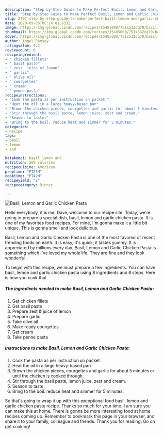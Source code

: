 ```yaml
---
description: "Step-by-Step Guide to Make Perfect Basil, Lemon and Garlic Chicken Pasta"
title: "Step-by-Step Guide to Make Perfect Basil, Lemon and Garlic Chicken Pasta"
slug: 2797-step-by-step-guide-to-make-perfect-basil-lemon-and-garlic-chicken-pasta
date: 2020-09-06T00:14:01.633Z
image: https://img-global.cpcdn.com/recipes/15485008/751x532cq70/basil-lemon-and-garlic-chicken-pasta-recipe-main-photo.jpg
thumbnail: https://img-global.cpcdn.com/recipes/15485008/751x532cq70/basil-lemon-and-garlic-chicken-pasta-recipe-main-photo.jpg
cover: https://img-global.cpcdn.com/recipes/15485008/751x532cq70/basil-lemon-and-garlic-chicken-pasta-recipe-main-photo.jpg
author: Angel Ramsey
ratingvalue: 4.2
reviewcount: 8
recipeingredient:
- " chicken fillets"
- " basil paste"
- " zest  juice of lemon"
- " garlic"
- " olive oil"
- " courgettes"
- " cream"
- " penne pasta"
recipeinstructions:
- "Cook the pasta as per instruction on packet."
- "Heat the oil in a large heavy-based pan"
- "Brown the chicken pieces, courgettes and garlic for about 5 minutes or until the chicken is cooked through."
- "Stir through the basil paste, lemon juice. zest and cream."
- "Season to taste."
- "Bring to the boil. reduce heat and simmer for 5 minutes."
categories:
- Recipe
tags:
- basil
- lemon
- and

katakunci: basil lemon and 
nutrition: 269 calories
recipecuisine: American
preptime: "PT25M"
cooktime: "PT42M"
recipeyield: "2"
recipecategory: Dinner

---
```



![Basil, Lemon and Garlic Chicken Pasta](https://img-global.cpcdn.com/recipes/15485008/751x532cq70/basil-lemon-and-garlic-chicken-pasta-recipe-main-photo.jpg)

Hello everybody, it is me, Dave, welcome to our recipe site. Today, we're going to prepare a special dish, basil, lemon and garlic chicken pasta. It is one of my favorites food recipes. For mine, I'm gonna make it a little bit unique. This is gonna smell and look delicious.



Basil, Lemon and Garlic Chicken Pasta is one of the most favored of recent trending foods on earth. It is easy, it's quick, it tastes yummy. It is appreciated by millions every day. Basil, Lemon and Garlic Chicken Pasta is something which I've loved my whole life. They are fine and they look wonderful.


To begin with this recipe, we must prepare a few ingredients. You can have basil, lemon and garlic chicken pasta using 8 ingredients and 6 steps. Here is how you cook that.

<!--inarticleads1-->

##### The ingredients needed to make Basil, Lemon and Garlic Chicken Pasta:

1. Get  chicken fillets
1. Get  basil paste
1. Prepare  zest &amp; juice of lemon
1. Prepare  garlic
1. Take  olive oil
1. Make ready  courgettes
1. Get  cream
1. Take  penne pasta




<!--inarticleads2-->

##### Instructions to make Basil, Lemon and Garlic Chicken Pasta:

1. Cook the pasta as per instruction on packet.
1. Heat the oil in a large heavy-based pan
1. Brown the chicken pieces, courgettes and garlic for about 5 minutes or until the chicken is cooked through.
1. Stir through the basil paste, lemon juice. zest and cream.
1. Season to taste.
1. Bring to the boil. reduce heat and simmer for 5 minutes.




So that's going to wrap it up with this exceptional food basil, lemon and garlic chicken pasta recipe. Thanks so much for your time. I am sure you can make this at home. There is gonna be more interesting food at home recipes coming up. Remember to bookmark this page in your browser, and share it to your family, colleague and friends. Thank you for reading. Go on get cooking!

